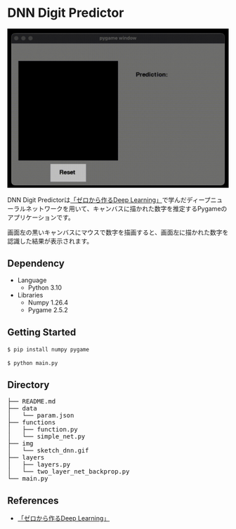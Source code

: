 # DNN Digit Predictor

![DNN](img/sketch_dnn.gif)

DNN Digit Predictorは[「ゼロから作るDeep Learning」](https://www.amazon.co.jp/dp/4873117585?ref_=cm_sw_r_cp_ud_dp_D4WTQD6YZC7XPRNG5K9V)で学んだディープニューラルネットワークを用いて、キャンバスに描かれた数字を推定するPygameのアプリケーションです。

画面左の黒いキャンバスにマウスで数字を描画すると、画面左に描かれた数字を認識した結果が表示されます。

## Dependency

* Language
  * Python 3.10
* Libraries
  * Numpy 1.26.4
  * Pygame 2.5.2

## Getting Started

`$ pip install numpy pygame`

`$ python main.py`

## Directory

<pre>
├── README.md  
├── data  
│   └── param.json  
├── functions  
│   ├── function.py  
│   └── simple_net.py  
├── img  
│   └── sketch_dnn.gif  
├── layers  
│   ├── layers.py  
│   └── two_layer_net_backprop.py  
└── main.py
</pre>

## References

* [「ゼロから作るDeep Learning」](https://www.amazon.co.jp/dp/4873117585?ref_=cm_sw_r_cp_ud_dp_D4WTQD6YZC7XPRNG5K9V)

